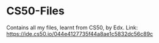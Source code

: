 # CS50-Files
Contains all my files, learnt from CS50, by Edx.
Link: https://ide.cs50.io/044e4127735f44a8ae1c5832dc56c89c
